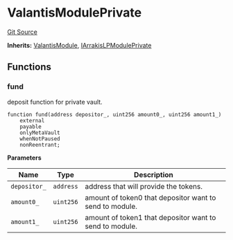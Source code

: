 # ValantisModulePrivate

[Git Source](https://github.com/ArrakisFinance/arrakis-modular/blob/main/src/modules/ValantisSOTModulePrivate.sol)

**Inherits:**
[ValantisModule](/src/abstracts/ValantisSOTModule.sol/abstract.ValantisModule.md), [IArrakisLPModulePrivate](/src/interfaces/IArrakisLPModulePrivate.sol/interface.IArrakisLPModulePrivate.md)


## Functions
### fund

deposit function for private vault.


```solidity
function fund(address depositor_, uint256 amount0_, uint256 amount1_)
    external
    payable
    onlyMetaVault
    whenNotPaused
    nonReentrant;
```
**Parameters**

|Name|Type|Description|
|----|----|-----------|
|`depositor_`|`address`|address that will provide the tokens.|
|`amount0_`|`uint256`|amount of token0 that depositor want to send to module.|
|`amount1_`|`uint256`|amount of token1 that depositor want to send to module.|


